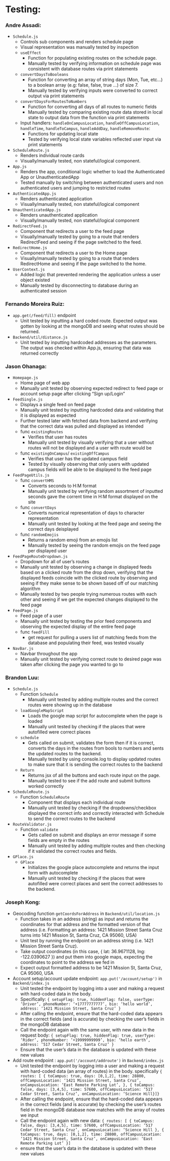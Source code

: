 # Testing:

### Andre Assadi:

- `Schedule.js`
  - Controls sub components and renders schedule page
  - Visual representation was manually tested by inspection
  - `useEffect`
    - Function for populating existing routes on the schedule page.
    - Manually tested by verifying information on schedule page was consistent with database routes via print statements
  - `convertDaysToBooleans`
    - Function for converting an array of string days (Mon, Tue, etc…) to a boolean array (e.g: false, false, true …) of size 7.
    - Manually tested by verifying inputs were converted to correct output via print statements
  - `convertDaysForRoutesToNumbers`
    - Function for converting all days of all routes to numeric fields
    - Manually tested by comparing existing route data stored in local state to output data from the function via print statements
  - Input handlers: `handleOnCampusLocation`, `handleOffCampusLocation`, `handleTime`, `handleToCampus`, `handleAddDay`, `handleRemoveRoute`:
    - Functions for updating local state
    - Tested by verifying local state variables reflected user input via print statements
- `ScheduleRoute.js`
  - Renders individual route cards
  - Visually/manually tested, non stateful/logical component.
- `App.js`
  - Renders the app, conditional logic whether to load the Authenticated App or UnauthenticatedApp
  - Tested manually by switching between authenticated users and non authenticated users and jumping to restricted routes
- `AuthenticatedApp.js`
  - Renders authenticated application
  - Visually/manually tested, non stateful/logical component
- `UnauthenticatedApp.js`
  - Renders unauthenticated application
  - Visually/manually tested, non stateful/logical component
- `RedirectFeed.js`
  - Component that redirects a user to the feed page
  - Visually/manually tested by going to a route that renders RedirectFeed and seeing if the page switched to the feed.
- `RedirectHome.js`
  - Component that redirects a user to the Home page
  - Visually/manually tested by going to a route that renders RedirectHome and seeing if the page switched to the home.
- `UserContext.js`
  - Added logic that prevented rendering the application unless a user object existed
  - Manually tested by disconnecting to database during an authenticated session

### Fernando Moreira Ruiz:

- `app.get(/feed/fill)` endpoint
  - Unit tested by inputting a hard coded route. Expected output was gotten by looking at the mongoDB and seeing what routes should be returned.
- `Backend/util/distance.js`
  - Unit tested by inputting hardcoded addresses as the parameters. The output was checked within App.js, ensuring that data was returned correctly

### Jason Ohanaga:

- `Homepage.js`
  - Home page of web app
  - Manually unit tested by observing expected redirect to feed page or account setup page after clicking “Sign up/Login”
- `FeedSingle.js`
  - Displays a single feed on feed page
  - Manually unit tested by inputting hardcoded data and validating that it is displayed as expected
  - Further tested later with fetched data from backend and verifying that the correct data was pulled and displayed as intended
  - func `existingRoutes`
    - Verifies that user has routes
    - Manually unit tested by visually verifying that a user without routes will not be displayed and a user with route would be
  - func `existingOnCampus`/ `existingOffCampus`
    - Verifies that user has the updated campus field
    - Tested by visually observing that only users with updated campus fields will be able to be displayed to the feed page
- `FeedPageUtils.js`
  - func `convertHMS`
    - Converts seconds to H:M format
    - Manually unit tested by verifying random assortment of inputted seconds gave the corrent time in H:M format displayed on the site
  - func `convertDays`
    - Converts numerical representation of days to character representation
    - Manually unit tested by looking at the feed page and seeing the correct days deisplayed
  - func `randomEmojis`
    - Returns a random emoji from an emojis list
    - Manually tested by seeing the random emojis on the feed page per displayed user
- `FeedPageRouteDropdown.js`
  - Dropdown for all of user’s routes
  - Manually unit tested by observing a change in displayed feeds based on a clicked route from the drop down, verifying that the displayed feeds coincide with the clicked route by observing and seeing if they make sense to be shown based off of our matching algorithm
  - Manually tested by two people trying numerous routes with each other and seeing if we get the expected changes displayed to the feed page
- `FeedPage.js`
  - Feed page of a user
  - Manually unit tested by testing the prior feed components and observing the expected display of the entire feed page
  - func `feedFill`
    - get request for pulling a users list of matching feeds from the database and populating their feed, was tested visually
- `NavBar.js`
  - Navbar throughout the app
  - Manually unit tested by verifying correct route to desired page was taken after clicking the page you wanted to go to

### Brandon Luu:

- `Schedule.js`
  - Function `Schedule`
    - Manually unit tested by adding multiple routes and the correct routes were showing up in the database
  - `loadGoogleMapScript`
    - Loads the google map script for autocomplete when the page is loaded
    - Manually unit tested by checking if the places that were autofilled were correct places
  - `schedule`
    - Gets called on submit, validates the form then if it is correct, converts the days in the routes from bools to numbers and sents the updated routes to the backend.
    - Manually tested by using console.log to display updated routes to make sure that it is sending the correct routes to the backend
  - `Return`
    - Returns jsx of all the buttons and each route input on the page.
    - Manually tested to see if the add route and submit buttons worked correctly
- `ScheduleRoute.js`
  - Function `ScheduleRoute`
    - Component that displays each individual route
    - Manually unit tested by checking if the dropdowns/checkbox displayed the correct info and correctly interacted with Schedule to send the correct routes to the backend
- `RouteValidator.js`
  - Function `validate`
    - Gets called on submit and displays an error message if some fields are empty in the routes
    - Manually unit tested by adding multiple routes and then checking if it validated the correct routes and fields.
- `GPlace.js`
  - `GPlace`
    - Initializes the google place autocomplete and returns the input form with autocomplete
    - Manually unit tested by checking if the places that were autofilled were correct places and sent the correct addresses to the backend.

### Joseph Kong:

- Geocoding function `getCoordsForAddress` in `Backend/util/location.js`
  - Function takes in an address (string) as input and returns the coordinates for that address and the formatted version of that address (i.e. Formatting an address: 1421 Mission Street Santa Cruz turns into 1421 Mission St, Santa Cruz, CA 95060, USA)
  - Unit test by running the endpoint on an address string (i.e. 1421 Mission Street Santa Cruz).
  - Take output coordinates (in this case, { lat: 36.9671128, lng: -122.0390627 }) and put them into google maps, expecting the coordinates to point to the address we fed in
  - Expect output formatted address to be 1421 Mission St, Santa Cruz, CA 95060, USA
- Account setup/account update endpoint: `app.put('/account/setup')` in `Backend/index.js`
  - Unit tested the endpoint by logging into a user and making a request with hard-coded data in the body.
  - Specifically: `{ setupFlag: true, hiddenFlag: false, userType: ‘Driver’, phoneNumber: ‘+17777777777’, bio: ‘hello world’, address: ‘1421 Mission Street, Santa Cruz’ }`
  - After calling the endpoint, ensure that the hard-coded data appears in the correct fields (and is accurate) by checking the user’s fields in the mongoDB database
  - Call the endpoint again with the same user, with new data in the request body: `{ setupFlag: true, hiddenFlag: true, userType: ‘Rider’, phoneNumber: ‘+19999999999’, bio: ‘hello earth’, address: ‘517 Cedar Street, Santa Cruz’ }`
  - Ensure that the user’s data in the database is updated with these new values
- Add route endpoint : `app.put('/account/addroute')` in `Backend/index.js`
  - Unit tested the endpoint by logging into a user and making a request with hard-coded data (an array of routes) in the body. specifically `{ routes: [ { toCampus: true, days: [0,1,2], time: 28800, offCampusLocation: ‘1421 Mission Street, Santa Cruz’, onCampusLocation: ‘East Remote Parking Lot’, }, { toCampus: false, days: [3,4,5], time: 57600, offCampusLocation: ‘517 Cedar Street, Santa Cruz’, onCampusLocation: ‘Science Hill}]}`
  - After calling the endpoint, ensure that the hard-coded data appears in the correct fields (and is accurate) by checking the user’s routes field in the mongoDB database now matches with the array of routes we input
  - Call the endpoint again with new data: `{ routes: [ { toCampus: false, days: [3,4,5], time: 57600, offCampusLocation: ‘517 Cedar Street, Santa Cruz’, onCampusLocation: ‘Science Hill }, { toCampus: true, days: [0,1,2], time: 28800, offCampusLocation: ‘1421 Mission Street, Santa Cruz’, onCampusLocation: ‘East Remote Parking Lot’ }]`
  - ensure that the user’s data in the database is updated with these new values
